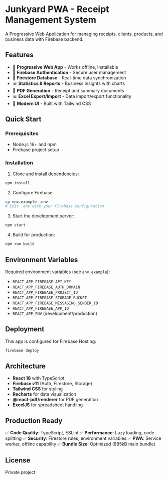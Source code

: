 # Junkyard PWA - Receipt Management System

A Progressive Web Application for managing receipts, clients, products, and business data with Firebase backend.

## Features

- 📱 **Progressive Web App** - Works offline, installable
- 🔐 **Firebase Authentication** - Secure user management
- 💾 **Firestore Database** - Real-time data synchronization
- 📊 **Statistics & Reports** - Business insights with charts
- 📄 **PDF Generation** - Receipt and summary documents
- 📊 **Excel Export/Import** - Data import/export functionality
- 🎨 **Modern UI** - Built with Tailwind CSS

## Quick Start

### Prerequisites
- Node.js 16+ and npm
- Firebase project setup

### Installation

1. Clone and install dependencies:
```bash
npm install
```

2. Configure Firebase:
```bash
cp env.example .env
# Edit .env with your Firebase configuration
```

3. Start the development server:
```bash
npm start
```

4. Build for production:
```bash
npm run build
```

## Environment Variables

Required environment variables (see `env.example`):
- `REACT_APP_FIREBASE_API_KEY`
- `REACT_APP_FIREBASE_AUTH_DOMAIN`
- `REACT_APP_FIREBASE_PROJECT_ID`
- `REACT_APP_FIREBASE_STORAGE_BUCKET`
- `REACT_APP_FIREBASE_MESSAGING_SENDER_ID`
- `REACT_APP_FIREBASE_APP_ID`
- `REACT_APP_ENV` (development/production)

## Deployment

This app is configured for Firebase Hosting:

```bash
firebase deploy
```

## Architecture

- **React 18** with TypeScript
- **Firebase v11** (Auth, Firestore, Storage)
- **Tailwind CSS** for styling
- **Recharts** for data visualization
- **@react-pdf/renderer** for PDF generation
- **ExcelJS** for spreadsheet handling

## Production Ready

✅ **Code Quality**: TypeScript, ESLint
✅ **Performance**: Lazy loading, code splitting
✅ **Security**: Firestore rules, environment variables
✅ **PWA**: Service worker, offline capability
✅ **Bundle Size**: Optimized (885kB main bundle)

## License

Private project
